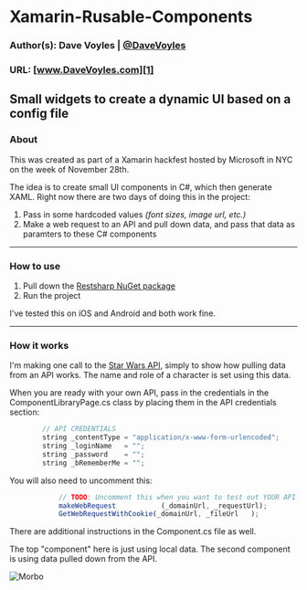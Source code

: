 # Xamarin-Rusable-Components

### Author(s): Dave Voyles | [@DaveVoyles](http://www.twitter.com/DaveVoyles)
### URL: [www.DaveVoyles.com][1]

Small widgets to create a dynamic UI based on a config file
----------
### About
This was created as part of a Xamarin hackfest hosted by Microsoft in NYC on the week of November 28th. 

The idea is to create small UI components in C#, which then generate XAML. Right now there are two days of doing this in the project:

1. Pass in some hardcoded values *(font sizes, image url, etc.)*
2. Make a web request to an API and pull down data, and pass that data as paramters to these C# components

----------
### How to use
1. Pull down the [Restsharp NuGet package](https://github.com/restsharp/RestSharp)
2. Run the project

I've tested this on iOS and Android and both work fine.

----------
### How it works

I'm making one call to the [Star Wars API](https://swapi.co/), simply to show how pulling data from an API works. The name and role of a character is set using this data. 

When you are ready with your own API, pass in the credentials in the ComponentLibraryPage.cs class by placing them in the API credentials section:

```Javascript
		// API CREDENTIALS
		string _contentType = "application/x-www-form-urlencoded";
		string _loginName   = "";
		string _password    = "";
		string _bRememberMe = "";
```

You will also need to uncomment this:

```Javascript
			// TODO: Uncomment this when you want to test out YOUR API
			makeWebRequest   	     (_domainUrl, _requestUrl);
			GetWebRequestWithCookie(_domainUrl, _fileUrl   );
```

There are additional instructions in the Component.cs file as well.

The top "component" here is just using local data. The second component is using data pulled down from the API. 


![Morbo](https://www.dropbox.com/s/e78rqr64q7fe6dq/Morbo-Xamarin-Reusable-Components.png?raw=1 "Morbo Xamarin")



  [1]: http://www.daveVoyles.com "My website"
